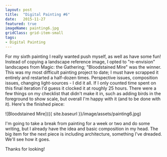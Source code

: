 ```yaml
---
layout: post
title:  "Digital Painting #6"
date:   2015-11-27
featured: true
imageName: painting6.jpg
gridClass: grid-item-small
tags:
- Digital Painting
---
```


<span class="dropcap">F</span>or my sixth painting I really wanted push myself, as well as have some fun! Instead of copying a landscape reference image, I opted to "re-envision" landscapes from Magic: the Gathering; "Bloodstained Mire" was the winner. This was my most difficult painting project to date; I must have scrapped it entirely and restarted a half-dozen times. Perspective issues, composition issues, changing light-sources - I did it all. If I only counted time spent on this final iteration I'd guess it clocked it at roughly 25 hours. There were a few things on my checklist that didn't make it in, such as adding birds in the foreground to show scale, but overall I'm happy with it (and to be done with it). Here's the finished piece:

![Bloodstained Mire]({{ site.baseurl }}/image/assets/painting6.jpg)



I'm going to take a break from painting for a week or two and do some writing, but I already have the idea and basic composition in my head. The big item for the next piece is including architecture, something I've dreaded. We'll see how it goes.

Thanks for looking!

